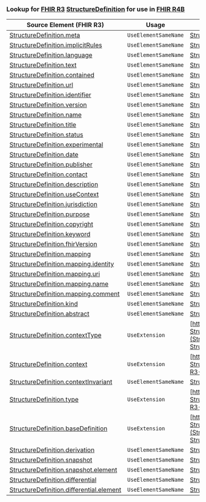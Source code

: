 ### Lookup for [FHIR R3](https://hl7.org/fhir/STU3/) [StructureDefinition](https://hl7.org/fhir/STU3/StructureDefinition.html) for use in [FHIR R4B](https://hl7.org/fhir/R4B/)

| Source Element (FHIR R3) | Usage | Target |
| -------------- | ----- | ------ |
| [StructureDefinition.meta](https://hl7.org/fhir/STU3/StructureDefinition.html#resource) | `UseElementSameName` | [StructureDefinition.meta](https://hl7.org/fhir/R4B/StructureDefinition.html#resource) |
| [StructureDefinition.implicitRules](https://hl7.org/fhir/STU3/StructureDefinition.html#resource) | `UseElementSameName` | [StructureDefinition.implicitRules](https://hl7.org/fhir/R4B/StructureDefinition.html#resource) |
| [StructureDefinition.language](https://hl7.org/fhir/STU3/StructureDefinition.html#resource) | `UseElementSameName` | [StructureDefinition.language](https://hl7.org/fhir/R4B/StructureDefinition.html#resource) |
| [StructureDefinition.text](https://hl7.org/fhir/STU3/StructureDefinition.html#resource) | `UseElementSameName` | [StructureDefinition.text](https://hl7.org/fhir/R4B/StructureDefinition.html#resource) |
| [StructureDefinition.contained](https://hl7.org/fhir/STU3/StructureDefinition.html#resource) | `UseElementSameName` | [StructureDefinition.contained](https://hl7.org/fhir/R4B/StructureDefinition.html#resource) |
| [StructureDefinition.url](https://hl7.org/fhir/STU3/StructureDefinition.html#resource) | `UseElementSameName` | [StructureDefinition.url](https://hl7.org/fhir/R4B/StructureDefinition.html#resource) |
| [StructureDefinition.identifier](https://hl7.org/fhir/STU3/StructureDefinition.html#resource) | `UseElementSameName` | [StructureDefinition.identifier](https://hl7.org/fhir/R4B/StructureDefinition.html#resource) |
| [StructureDefinition.version](https://hl7.org/fhir/STU3/StructureDefinition.html#resource) | `UseElementSameName` | [StructureDefinition.version](https://hl7.org/fhir/R4B/StructureDefinition.html#resource) |
| [StructureDefinition.name](https://hl7.org/fhir/STU3/StructureDefinition.html#resource) | `UseElementSameName` | [StructureDefinition.name](https://hl7.org/fhir/R4B/StructureDefinition.html#resource) |
| [StructureDefinition.title](https://hl7.org/fhir/STU3/StructureDefinition.html#resource) | `UseElementSameName` | [StructureDefinition.title](https://hl7.org/fhir/R4B/StructureDefinition.html#resource) |
| [StructureDefinition.status](https://hl7.org/fhir/STU3/StructureDefinition.html#resource) | `UseElementSameName` | [StructureDefinition.status](https://hl7.org/fhir/R4B/StructureDefinition.html#resource) |
| [StructureDefinition.experimental](https://hl7.org/fhir/STU3/StructureDefinition.html#resource) | `UseElementSameName` | [StructureDefinition.experimental](https://hl7.org/fhir/R4B/StructureDefinition.html#resource) |
| [StructureDefinition.date](https://hl7.org/fhir/STU3/StructureDefinition.html#resource) | `UseElementSameName` | [StructureDefinition.date](https://hl7.org/fhir/R4B/StructureDefinition.html#resource) |
| [StructureDefinition.publisher](https://hl7.org/fhir/STU3/StructureDefinition.html#resource) | `UseElementSameName` | [StructureDefinition.publisher](https://hl7.org/fhir/R4B/StructureDefinition.html#resource) |
| [StructureDefinition.contact](https://hl7.org/fhir/STU3/StructureDefinition.html#resource) | `UseElementSameName` | [StructureDefinition.contact](https://hl7.org/fhir/R4B/StructureDefinition.html#resource) |
| [StructureDefinition.description](https://hl7.org/fhir/STU3/StructureDefinition.html#resource) | `UseElementSameName` | [StructureDefinition.description](https://hl7.org/fhir/R4B/StructureDefinition.html#resource) |
| [StructureDefinition.useContext](https://hl7.org/fhir/STU3/StructureDefinition.html#resource) | `UseElementSameName` | [StructureDefinition.useContext](https://hl7.org/fhir/R4B/StructureDefinition.html#resource) |
| [StructureDefinition.jurisdiction](https://hl7.org/fhir/STU3/StructureDefinition.html#resource) | `UseElementSameName` | [StructureDefinition.jurisdiction](https://hl7.org/fhir/R4B/StructureDefinition.html#resource) |
| [StructureDefinition.purpose](https://hl7.org/fhir/STU3/StructureDefinition.html#resource) | `UseElementSameName` | [StructureDefinition.purpose](https://hl7.org/fhir/R4B/StructureDefinition.html#resource) |
| [StructureDefinition.copyright](https://hl7.org/fhir/STU3/StructureDefinition.html#resource) | `UseElementSameName` | [StructureDefinition.copyright](https://hl7.org/fhir/R4B/StructureDefinition.html#resource) |
| [StructureDefinition.keyword](https://hl7.org/fhir/STU3/StructureDefinition.html#resource) | `UseElementSameName` | [StructureDefinition.keyword](https://hl7.org/fhir/R4B/StructureDefinition.html#resource) |
| [StructureDefinition.fhirVersion](https://hl7.org/fhir/STU3/StructureDefinition.html#resource) | `UseElementSameName` | [StructureDefinition.fhirVersion](https://hl7.org/fhir/R4B/StructureDefinition.html#resource) |
| [StructureDefinition.mapping](https://hl7.org/fhir/STU3/StructureDefinition.html#resource) | `UseElementSameName` | [StructureDefinition.mapping](https://hl7.org/fhir/R4B/StructureDefinition.html#resource) |
| [StructureDefinition.mapping.identity](https://hl7.org/fhir/STU3/StructureDefinition.html#resource) | `UseElementSameName` | [StructureDefinition.mapping.identity](https://hl7.org/fhir/R4B/StructureDefinition.html#resource) |
| [StructureDefinition.mapping.uri](https://hl7.org/fhir/STU3/StructureDefinition.html#resource) | `UseElementSameName` | [StructureDefinition.mapping.uri](https://hl7.org/fhir/R4B/StructureDefinition.html#resource) |
| [StructureDefinition.mapping.name](https://hl7.org/fhir/STU3/StructureDefinition.html#resource) | `UseElementSameName` | [StructureDefinition.mapping.name](https://hl7.org/fhir/R4B/StructureDefinition.html#resource) |
| [StructureDefinition.mapping.comment](https://hl7.org/fhir/STU3/StructureDefinition.html#resource) | `UseElementSameName` | [StructureDefinition.mapping.comment](https://hl7.org/fhir/R4B/StructureDefinition.html#resource) |
| [StructureDefinition.kind](https://hl7.org/fhir/STU3/StructureDefinition.html#resource) | `UseElementSameName` | [StructureDefinition.kind](https://hl7.org/fhir/R4B/StructureDefinition.html#resource) |
| [StructureDefinition.abstract](https://hl7.org/fhir/STU3/StructureDefinition.html#resource) | `UseElementSameName` | [StructureDefinition.abstract](https://hl7.org/fhir/R4B/StructureDefinition.html#resource) |
| [StructureDefinition.contextType](https://hl7.org/fhir/STU3/StructureDefinition.html#resource) | `UseExtension` | [http://hl7.org/fhir/3.0/StructureDefinition/extension-StructureDefinition.contextType](StructureDefinition-ext-R3-StructureDefinition.contextType.html) |
| [StructureDefinition.context](https://hl7.org/fhir/STU3/StructureDefinition.html#resource) | `UseExtension` | [http://hl7.org/fhir/3.0/StructureDefinition/extension-StructureDefinition.context](StructureDefinition-ext-R3-StructureDefinition.context.html) |
| [StructureDefinition.contextInvariant](https://hl7.org/fhir/STU3/StructureDefinition.html#resource) | `UseElementSameName` | [StructureDefinition.contextInvariant](https://hl7.org/fhir/R4B/StructureDefinition.html#resource) |
| [StructureDefinition.type](https://hl7.org/fhir/STU3/StructureDefinition.html#resource) | `UseExtension` | [http://hl7.org/fhir/3.0/StructureDefinition/extension-StructureDefinition.type](StructureDefinition-ext-R3-StructureDefinition.type.html) |
| [StructureDefinition.baseDefinition](https://hl7.org/fhir/STU3/StructureDefinition.html#resource) | `UseExtension` | [http://hl7.org/fhir/3.0/StructureDefinition/extension-StructureDefinition.baseDefinition](StructureDefinition-ext-R3-StructureDefinition.baseDefinition.html) |
| [StructureDefinition.derivation](https://hl7.org/fhir/STU3/StructureDefinition.html#resource) | `UseElementSameName` | [StructureDefinition.derivation](https://hl7.org/fhir/R4B/StructureDefinition.html#resource) |
| [StructureDefinition.snapshot](https://hl7.org/fhir/STU3/StructureDefinition.html#resource) | `UseElementSameName` | [StructureDefinition.snapshot](https://hl7.org/fhir/R4B/StructureDefinition.html#resource) |
| [StructureDefinition.snapshot.element](https://hl7.org/fhir/STU3/StructureDefinition.html#resource) | `UseElementSameName` | [StructureDefinition.snapshot.element](https://hl7.org/fhir/R4B/StructureDefinition.html#resource) |
| [StructureDefinition.differential](https://hl7.org/fhir/STU3/StructureDefinition.html#resource) | `UseElementSameName` | [StructureDefinition.differential](https://hl7.org/fhir/R4B/StructureDefinition.html#resource) |
| [StructureDefinition.differential.element](https://hl7.org/fhir/STU3/StructureDefinition.html#resource) | `UseElementSameName` | [StructureDefinition.differential.element](https://hl7.org/fhir/R4B/StructureDefinition.html#resource) |
